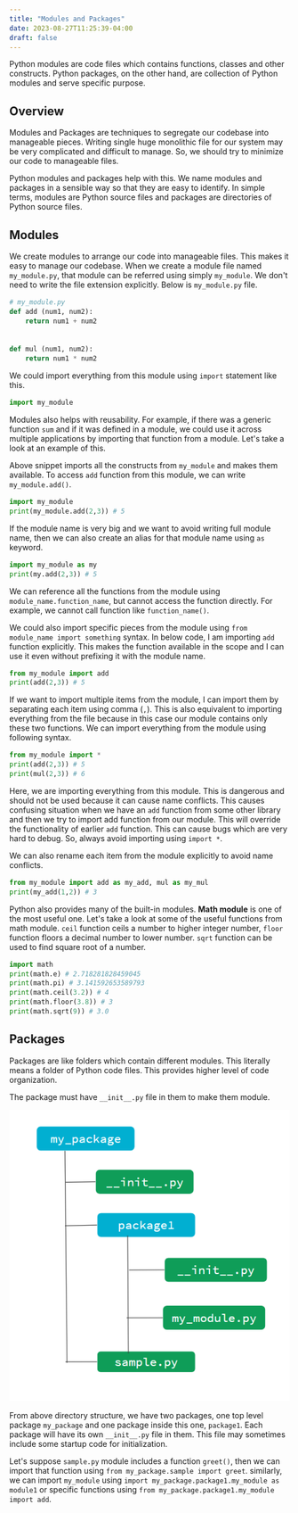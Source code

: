 ```yaml
---
title: "Modules and Packages"
date: 2023-08-27T11:25:39-04:00
draft: false
---
```


Python modules are code files which contains functions, classes and other constructs. Python packages, on the other hand, are collection of Python modules and serve specific purpose.

<!--more-->
## Overview

Modules and Packages are techniques to segregate our codebase into manageable pieces. Writing single huge monolithic file for our system may be very complicated and difficult to manage. So, we should try to minimize our code to manageable files.

Python modules and packages help with this. We name modules and packages in a sensible way so that they are easy to identify. In simple terms, modules are Python source files and packages are directories of Python source files.

## Modules

We create modules to arrange our code into manageable files. This makes it easy to manage our codebase. When we create a module file named `my_module.py`, that module can be referred using simply `my_module`. We don't need to write the file extension explicitly. Below is `my_module.py` file.

```python
# my_module.py
def add (num1, num2):
    return num1 + num2


def mul (num1, num2):
    return num1 * num2
```

We could import everything from this module using `import` statement like this.

```python
import my_module
```

Modules also helps with reusability. For example, if there was a generic function `sum` and if it was defined in a module, we could use it across multiple applications by importing that function from a module. Let's take a look at an example of this.

Above snippet imports all the constructs from `my_module` and makes them available. To access `add` function from this module, we can write `my_module.add()`.

```python
import my_module
print(my_module.add(2,3)) # 5
```

If the module name is very big and we want to avoid writing full module name, then we can also create an alias for that module name using `as` keyword.

```python
import my_module as my
print(my.add(2,3)) # 5
```

We can reference all the functions from the module using `module_name.function_name`, but cannot access the function directly. For example, we cannot call function like `function_name()`.

We could also import specific pieces from the module using `from module_name import something` syntax. In below code, I am importing `add` function explicitly. This makes the function available in the scope and I can use it even without prefixing it with the module name.

```python
from my_module import add
print(add(2,3)) # 5
```

If we want to import multiple items from the module, I can import them by separating each item using comma (`,`). This is also equivalent to importing everything from the file because in this case our module contains only these two functions. We can import everything from the module using following syntax.

```python
from my_module import *
print(add(2,3)) # 5
print(mul(2,3)) # 6
```

Here, we are importing everything from this module. This is dangerous and should not be used because it can cause name conflicts. This causes confusing situation when we have an `add` function from some other library and then we try to import add function from our module. This will override the functionality of earlier `add` function. This can cause bugs which are very hard to debug. So, always avoid importing using `import *`.

We can also rename each item from the module explicitly to avoid name conflicts.

```python
from my_module import add as my_add, mul as my_mul
print(my_add(1,2)) # 3
```

Python also provides many of the built-in modules. **Math module** is one of the most useful one. Let's take a look at some of the useful functions from math module. `ceil` function ceils a number to higher integer number, `floor` function floors a decimal number to lower number. `sqrt` function can be used to find square root of a number.

```python
import math
print(math.e) # 2.718281828459045
print(math.pi) # 3.141592653589793
print(math.ceil(3.2)) # 4
print(math.floor(3.8)) # 3
print(math.sqrt(9)) # 3.0
```

## Packages

Packages are like folders which contain different modules. This literally means a folder of Python code files. This provides higher level of code organization.

The package must have `__init__.py` file in them to make them module.

![Package folder structure](packages_folder.PNG "Sample Package Directory Structure")

From above directory structure, we have two packages, one top level package `my_package` and one package inside this one, `package1`. Each package will have its own `__init__.py` file in them. This file may sometimes include some startup code for initialization.

Let's suppose `sample.py` module includes a function `greet()`, then we can import that function using `from my_package.sample import greet`. similarly, we can import `my_module` using `import my_package.package1.my_module as module1` or specific functions using `from my_package.package1.my_module import add`.